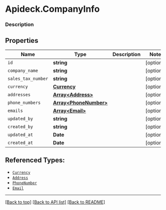 # Apideck.CompanyInfo

### Description

## Properties
Name | Type | Description | Notes
------------ | ------------- | ------------- | -------------
`id` | **string** |  | [optional] 
`company_name` | **string** |  | [optional] 
`sales_tax_number` | **string** |  | [optional] 
`currency` | [**Currency**](Currency.md) |  | [optional] 
`addresses` | [**Array&lt;Address&gt;**](Address.md) |  | [optional] 
`phone_numbers` | [**Array&lt;PhoneNumber&gt;**](PhoneNumber.md) |  | [optional] 
`emails` | [**Array&lt;Email&gt;**](Email.md) |  | [optional] 
`updated_by` | **string** |  | [optional] 
`created_by` | **string** |  | [optional] 
`updated_at` | **Date** |  | [optional] 
`created_at` | **Date** |  | [optional] 





## Referenced Types:



* [`Currency`](Currency.md)
* [`Address`](Address.md)
* [`PhoneNumber`](PhoneNumber.md)
* [`Email`](Email.md)





---

[[Back to top]](#) [[Back to API list]](../../../../README.md#documentation-for-api-endpoints) [[Back to README]](../../../../README.md)


